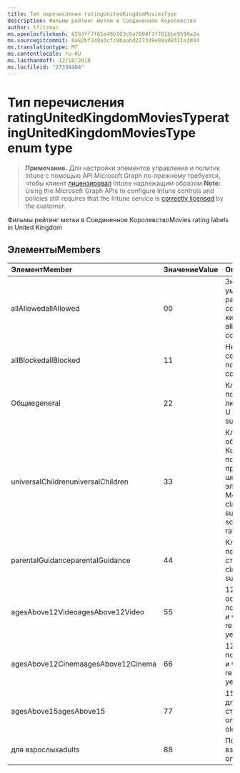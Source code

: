 ```yaml
---
title: Тип перечисления ratingUnitedKingdomMoviesType
description: Фильмы рейтинг метки в Соединенное Королевство
author: tfitzmac
ms.openlocfilehash: 6593ff7f65e49b103c0a7004f3f701bbe9590a2a
ms.sourcegitcommit: 6a82bf240a3cfc0baabd227349e08a08311e3d44
ms.translationtype: MT
ms.contentlocale: ru-RU
ms.lasthandoff: 12/18/2018
ms.locfileid: "27334484"
---
```

# <a name="ratingunitedkingdommoviestype-enum-type"></a><span data-ttu-id="087d1-103">Тип перечисления ratingUnitedKingdomMoviesType</span><span class="sxs-lookup"><span data-stu-id="087d1-103">ratingUnitedKingdomMoviesType enum type</span></span>

> <span data-ttu-id="087d1-104">**Примечание.** Для настройки элементов управления и политик Intune с помощью API Microsoft Graph по-прежнему требуется, чтобы клиент [лицензировал](https://go.microsoft.com/fwlink/?linkid=839381) Intune надлежащим образом.</span><span class="sxs-lookup"><span data-stu-id="087d1-104">**Note:** Using the Microsoft Graph APIs to configure Intune controls and policies still requires that the Intune service is [correctly licensed](https://go.microsoft.com/fwlink/?linkid=839381) by the customer.</span></span>

<span data-ttu-id="087d1-105">Фильмы рейтинг метки в Соединенное Королевство</span><span class="sxs-lookup"><span data-stu-id="087d1-105">Movies rating labels in United Kingdom</span></span>
## <a name="members"></a><span data-ttu-id="087d1-106">Элементы</span><span class="sxs-lookup"><span data-stu-id="087d1-106">Members</span></span>
|<span data-ttu-id="087d1-107">Элемент</span><span class="sxs-lookup"><span data-stu-id="087d1-107">Member</span></span>|<span data-ttu-id="087d1-108">Значение</span><span class="sxs-lookup"><span data-stu-id="087d1-108">Value</span></span>|<span data-ttu-id="087d1-109">Описание</span><span class="sxs-lookup"><span data-stu-id="087d1-109">Description</span></span>|
|:---|:---|:---|
|<span data-ttu-id="087d1-110">allAllowed</span><span class="sxs-lookup"><span data-stu-id="087d1-110">allAllowed</span></span>|<span data-ttu-id="087d1-111">0</span><span class="sxs-lookup"><span data-stu-id="087d1-111">0</span></span>|<span data-ttu-id="087d1-112">Значение по умолчанию, разрешать все содержимое кино</span><span class="sxs-lookup"><span data-stu-id="087d1-112">Default value, allow all movies content</span></span>|
|<span data-ttu-id="087d1-113">allBlocked</span><span class="sxs-lookup"><span data-stu-id="087d1-113">allBlocked</span></span>|<span data-ttu-id="087d1-114">1</span><span class="sxs-lookup"><span data-stu-id="087d1-114">1</span></span>|<span data-ttu-id="087d1-115">Не разрешать любое содержимое кино</span><span class="sxs-lookup"><span data-stu-id="087d1-115">Do not allow any movies content</span></span>|
|<span data-ttu-id="087d1-116">Общие</span><span class="sxs-lookup"><span data-stu-id="087d1-116">general</span></span>|<span data-ttu-id="087d1-117">2</span><span class="sxs-lookup"><span data-stu-id="087d1-117">2</span></span>|<span data-ttu-id="087d1-118">Классификация U подходящее для любого возраста</span><span class="sxs-lookup"><span data-stu-id="087d1-118">The U classification is suitable for all ages</span></span>|
|<span data-ttu-id="087d1-119">universalChildren</span><span class="sxs-lookup"><span data-stu-id="087d1-119">universalChildren</span></span>|<span data-ttu-id="087d1-120">3</span><span class="sxs-lookup"><span data-stu-id="087d1-120">3</span></span>|<span data-ttu-id="087d1-121">Классификация объединенных Коммуникаций подходит для предварительно школы дочерние элементы, старый Метка оценки</span><span class="sxs-lookup"><span data-stu-id="087d1-121">The UC classification is suitable for pre-school children, an old rating label</span></span>|
|<span data-ttu-id="087d1-122">parentalGuidance</span><span class="sxs-lookup"><span data-stu-id="087d1-122">parentalGuidance</span></span>|<span data-ttu-id="087d1-123">4</span><span class="sxs-lookup"><span data-stu-id="087d1-123">4</span></span>|<span data-ttu-id="087d1-124">Классификация стр подходит для старшего</span><span class="sxs-lookup"><span data-stu-id="087d1-124">The PG classification is suitable for mature</span></span>|
|<span data-ttu-id="087d1-125">agesAbove12Video</span><span class="sxs-lookup"><span data-stu-id="087d1-125">agesAbove12Video</span></span>|<span data-ttu-id="087d1-126">5</span><span class="sxs-lookup"><span data-stu-id="087d1-126">5</span></span>|<span data-ttu-id="087d1-127">12 видео освобождение подходящего 12 лет и через</span><span class="sxs-lookup"><span data-stu-id="087d1-127">12, video release suitable for 12 years and over</span></span>|
|<span data-ttu-id="087d1-128">agesAbove12Cinema</span><span class="sxs-lookup"><span data-stu-id="087d1-128">agesAbove12Cinema</span></span>|<span data-ttu-id="087d1-129">6</span><span class="sxs-lookup"><span data-stu-id="087d1-129">6</span></span>|<span data-ttu-id="087d1-130">12 a, кино выпуске подходящего 12 лет и через</span><span class="sxs-lookup"><span data-stu-id="087d1-130">12A, cinema release suitable for 12 years and over</span></span>|
|<span data-ttu-id="087d1-131">agesAbove15</span><span class="sxs-lookup"><span data-stu-id="087d1-131">agesAbove15</span></span>|<span data-ttu-id="087d1-132">7</span><span class="sxs-lookup"><span data-stu-id="087d1-132">7</span></span>|<span data-ttu-id="087d1-133">15, подходит только для 15 лет и старше</span><span class="sxs-lookup"><span data-stu-id="087d1-133">15, suitable only for 15 years and older</span></span>|
|<span data-ttu-id="087d1-134">для взрослых</span><span class="sxs-lookup"><span data-stu-id="087d1-134">adults</span></span>|<span data-ttu-id="087d1-135">8</span><span class="sxs-lookup"><span data-stu-id="087d1-135">8</span></span>|<span data-ttu-id="087d1-136">Подходит только для взрослых</span><span class="sxs-lookup"><span data-stu-id="087d1-136">Suitable only for adults</span></span>|



